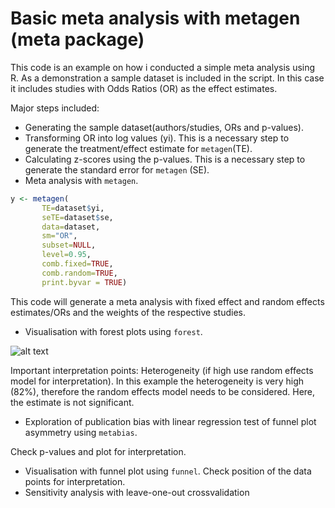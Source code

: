 # Basic meta analysis with metagen (meta package)

This code is an example on how i conducted a simple meta analysis using R. As a demonstration a sample dataset is included in the script. In this case it includes studies with Odds Ratios (OR) as the effect estimates. 

Major steps included:
 - Generating the sample dataset(authors/studies, ORs and p-values). 
 - Transforming OR into log values (yi). This is a necessary step to generate the treatment/effect estimate for `metagen`(TE).
 - Calculating z-scores using the p-values. This is a necessary step to generate the standard error for `metagen` (SE).
 - Meta analysis with `metagen`. 
 
 ```r
 y <- metagen(
        TE=dataset$yi,
        seTE=dataset$se, 
        data=dataset, 
        sm="OR",
        subset=NULL, 
        level=0.95,
        comb.fixed=TRUE, 
        comb.random=TRUE,
        print.byvar = TRUE)
  ```
  This code will generate a meta analysis with fixed effect and random effects estimates/ORs and the weights of the respective studies. 
 - Visualisation with forest plots using `forest`. 
 
 ![alt text](https://github.com/svkal/meta_analysis_with_R/blob/master/forest_plot.png)
 
 Important interpretation points: Heterogeneity (if high use random effects model for interpretation). In this example the heterogeneity is very high (82%), therefore the random effects model needs to be considered. Here, the estimate is not significant. 
 - Exploration of publication bias with linear regression test of funnel plot asymmetry using `metabias`. 
 
 
 Check p-values and plot for interpretation.
 - Visualisation with funnel plot using `funnel`. Check position of the data points for interpretation.
 - Sensitivity analysis with leave-one-out crossvalidation
 
 
 




